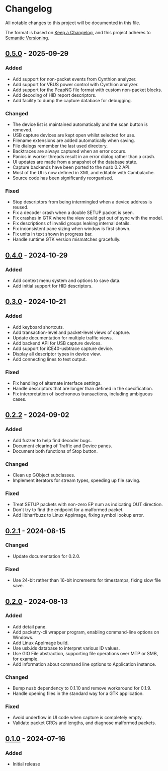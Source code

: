 # Changelog

All notable changes to this project will be documented in this file.

The format is based on [Keep a Changelog](https://keepachangelog.com/en/1.1.0/),
and this project adheres to [Semantic Versioning](https://semver.org/spec/v2.0.0.html).

<!--
## [Unreleased]
-->

## [0.5.0] - 2025-09-29

### Added

- Add support for non-packet events from Cynthion analyzer.
- Add support for VBUS power control with Cynthion analyzer.
- Add support for the PcapNG file format with custom non-packet blocks.
- Add decoding of HID report descriptors.
- Add facility to dump the capture database for debugging.

### Changed

- The device list is maintained automatically and the scan button is removed.
- USB capture devices are kept open whilst selected for use.
- Filename extensions are added automatically when saving.
- File dialogs remember the last used directory.
- Backtraces are always captured when an error occurs.
- Panics in worker threads result in an error dialog rather than a crash.
- UI updates are made from a snapshot of the database state.
- Capture backends have been ported to the nusb 0.2 API.
- Most of the UI is now defined in XML and editable with Cambalache.
- Source code has been significantly reorganised.

### Fixed

- Stop descriptors from being intermingled when a device address is reused.
- Fix a decoder crash when a double SETUP packet is seen.
- Fix crashes in GTK where the view could get out of sync with the model.
- Fix descriptions of invalid groups leaking internal details.
- Fix inconsistent pane sizing when window is first shown.
- Fix units in text shown in progress bar.
- Handle runtime GTK version mismatches gracefully.


## [0.4.0] - 2024-10-29

### Added

- Add context menu system and options to save data.
- Add initial support for HID descriptors.


## [0.3.0] - 2024-10-21

### Added

- Add keyboard shortcuts.
- Add transaction-level and packet-level views of capture.
- Update documentation for multiple traffic views.
- Add backend API for USB capture devices.
- Add support for iCE40-usbtrace capture device.
- Display all descriptor types in device view.
- Add connecting lines to test output.

### Fixed

- Fix handling of alternate interface settings.
- Handle descriptors that are longer than defined in the specification.
- Fix interpretation of isochronous transactions, including ambiguous cases.


## [0.2.2] - 2024-09-02

### Added

- Add fuzzer to help find decoder bugs.
- Document clearing of Traffic and Device panes.
- Document both functions of Stop button.

### Changed

- Clean up GObject subclasses.
- Implement iterators for stream types, speeding up file saving.

### Fixed

- Treat SETUP packets with non-zero EP num as indicating OUT direction.
- Don't try to find the endpoint for a malformed packet.
- Add libharfbuzz to Linux AppImage, fixing symbol lookup error.


## [0.2.1] - 2024-08-15

### Changed

- Update documentation for 0.2.0.

### Fixed

- Use 24-bit rather than 16-bit increments for timestamps, fixing slow file
  save.


## [0.2.0] - 2024-08-13

### Added

- Add detail pane.
- Add packetry-cli wrapper program, enabling command-line options on Windows.
- Add Linux AppImage build.
- Use usb.ids database to interpret various ID values.
- Use GIO File abstraction, supporting file operations over MTP or SMB, for
  example.
- Add information about command line options to Application instance.

### Changed
- Bump nusb dependency to 0.1.10 and remove workaround for 0.1.9.
- Handle opening files in the standard way for a GTK application.

### Fixed
- Avoid underflow in UI code when capture is completely empty.
- Validate packet CRCs and lengths, and diagnose malformed packets.


## [0.1.0] - 2024-07-16

### Added

- Initial release


[Unreleased]: https://github.com/greatscottgadgets/packetry/compare/v0.5.0...HEAD
[0.5.0]: https://github.com/greatscottgadgets/packetry/compare/v0.4.0...v0.5.0
[0.4.0]: https://github.com/greatscottgadgets/packetry/compare/v0.3.0...v0.4.0
[0.3.0]: https://github.com/greatscottgadgets/packetry/compare/v0.2.2...v0.3.0
[0.2.2]: https://github.com/greatscottgadgets/packetry/compare/v0.2.1...v0.2.2
[0.2.1]: https://github.com/greatscottgadgets/packetry/compare/v0.2.0...v0.2.1
[0.2.0]: https://github.com/greatscottgadgets/packetry/compare/v0.1.0...v0.2.0
[0.1.0]: https://github.com/greatscottgadgets/packetry/releases/tag/v0.1.0

